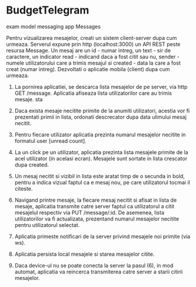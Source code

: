 # BudgetTelegram
exam model messaging app
Messages

Pentru vizualizarea mesajelor, creati un sistem client-server dupa cum urmeaza.
Serverul expune prin http (localhost:3000) un API REST peste resursa Message.
Un mesaj are un id - numar intreg, un text - sir de caractere,
un indicator read - indicand daca a fost citit sau nu, sender - numele
utilizatorului care a trimis mesajul si  created - data la care a fost creat (numar intreg).
Dezvoltati o aplicatie mobila (client) dupa cum urmeaza.

1. La pornirea aplicatiei, se descarca lista mesajelor de pe server, via
http GET /message. Aplicatia afiseaza lista utilizatorilor care au trimis mesaje.
sta
2. Daca exista mesaje necitite primite de la anumiti utilizatori, acestia vor fi
prezentati primii in lista, ordonati descrecator dupa data ulimului mesaj necitit.

3. Pentru fiecare utilizator aplicatia prezinta numarul mesajelor necitite in formatul user [unread count].

4. La un click pe un utilizator, aplicatia prezinta lista mesajele primite de la acel utilizator
(in acelasi ecran). Mesajele sunt sortate in lista crescator dupa created.

5. Un mesaj necitit si vizibil in lista este aratat timp de o secunda in bold, pentru a indica
vizual faptul ca e mesaj nou, pe care utilizatorul tocmai il citeste.


6. Navigand printre mesaje, la fiecare mesaj necitit si afisat in lista de mesaje, aplicatia transmite
catre server faptul ca utilizatorul a citit mesajelul respectiv via PUT /message/:id.
De asemenea, lista utilizatorilor va fi actualizata, prezentand numarul mesajelor necitite
pentru utilizatorul selectat.

7. Aplicatia primeste notificari de la server privind mesajele noi primite (via ws).

8. Aplicatia persista local mesajele si starea mesajelor citite.

9. Daca device-ul nu se poate conecta la server la pasul (6), in mod automat, aplicatia
va reincerca transmiterea catre server a starii citirii mesajelor.

